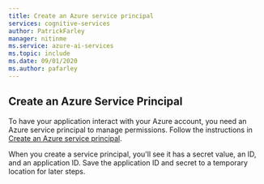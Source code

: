 ```yaml
---
title: Create an Azure service principal
services: cognitive-services
author: PatrickFarley
manager: nitinme
ms.service: azure-ai-services
ms.topic: include
ms.date: 09/01/2020
ms.author: pafarley
---
```


## Create an Azure Service Principal

To have your application interact with your Azure account, you need an Azure service principal to manage permissions. Follow the instructions in [Create an Azure service principal](/powershell/azure/create-azure-service-principal-azureps).

When you create a service principal, you'll see it has a secret value, an ID, and an application ID. Save the application ID and secret to a temporary location for later steps.

